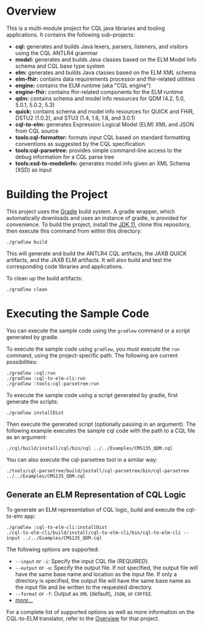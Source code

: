 # Overview

This is a multi-module project for CQL java libraries and tooling applications.
It contains the following sub-projects:

* **cql:** generates and builds Java lexers, parsers, listeners, and visitors using the CQL ANTLR4 grammar
* **model:** generates and builds Java classes based on the ELM Model Info schema and CQL base type system
* **elm:** generates and builds Java classes based on the ELM XML schema
* **elm-fhir:** contains data requirements processor and fhir-related utilities
* **engine:** contains the ELM runtime (aka "CQL engine")
* **engine-fhir:** contains fhir-related components for the ELM runtime
* **qdm:** contains schema and model info resources for QDM (4.2, 5.0, 5.0.1, 5.0.2, 5.3)
* **quick:** contains schema and model info resources for QUICK and FHIR, DSTU2 (1.0.2), and STU3 (1.4, 1.6, 1.8, and 3.0.1)
* **cql-to-elm:** generates Expression Logical Model (ELM) XML and JSON from CQL source
* **tools:cql-formatter:** formats input CQL based on standard formatting conventions as suggested by the CQL specification
* **tools:cql-parsetree:** provides simple command-line access to the debug information for a CQL parse tree
* **tools:xsd-to-modelinfo:** generates model info given an XML Schema (XSD) as input

# Building the Project

This project uses the [Gradle](http://www.gradle.org/) build system.  A gradle wrapper, which automatically downloads
and uses an instance of gradle, is provided for convenience.  To build the project, install the [JDK 11](https://adoptium.net/temurin/releases/?version=11), clone this
repository, then execute this command from within this directory:

    ./gradlew build

This will generate and build the ANTLR4 CQL artifacts, the JAXB QUICK artifacts, and the JAXB ELM artifacts.
It will also build and test the corresponding code libraries and applications.

To clean up the build artifacts:

    ./gradlew clean

# Executing the Sample Code

You can execute the sample code using the `gradlew` command or a script generated by gradle.

To execute the sample code using `gradlew`, you must execute the `run` command, using the project-specific
path.  The following are current possibilities:

    ./gradlew :cql:run
    ./gradlew :cql-to-elm-cli:run
    ./gradlew :tools:cql-parsetree:run

To execute the sample code using a script generated by gradle, first generate the scripts:

    ./gradlew installDist

Then execute the generated script (optionally passing in an argument).  The following example executes
the sample cql code with the path to a CQL file as an argument:

    ./cql/build/install/cql/bin/cql ../../Examples/CMS135_QDM.cql

You can also execute the cql-parsetree tool in a similar way:

    ./tools/cql-parsetree/build/install/cql-parsetree/bin/cql-parsetree ../../Examples/CMS135_QDM.cql

## Generate an ELM Representation of CQL Logic

To generate an ELM representation of CQL logic, build and execute the cql-to-elm app:

    ./gradlew :cql-to-elm-cli:installDist
    ./cql-to-elm-cli/build/install/cql-to-elm-cli/bin/cql-to-elm-cli --input ../../Examples/CMS135_QDM.cql

The following options are supported:

* `--input` or `-i`: Specify the input CQL file (REQUIRED).
* `--output` or `-o`: Specify the output file.  If not specified, the output file will have the
  same base name and location as the input file.  If only a directory is specified, the output
  file will have the same base name as the input file and be written to the requested directory.
* `--format` or `-f`: Output as `XML` (default), `JSON`, or `COFFEE`.
* _[more...](cql-to-elm/OVERVIEW.md)_

For a complete list of supported options as well as more information on the CQL-to-ELM translator, refer to the [Overview](cql-to-elm/OVERVIEW.md) for that project.
